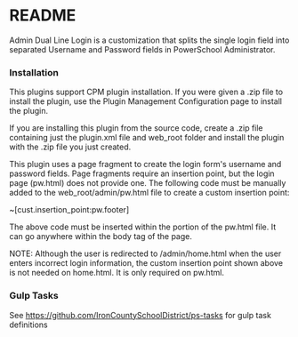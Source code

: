 # README #

Admin Dual Line Login is a customization that splits the single login field into separated Username and Password fields in PowerSchool Administrator.

### Installation ###
This plugins support CPM plugin installation.
If you were given a .zip file to install the plugin,
use the Plugin Management Configuration page to install the plugin.

If you are installing this plugin from the source code,
create a .zip file containing just the plugin.xml file and
web_root folder and install the plugin with the .zip file you just created.

This plugin uses a page fragment to create the login form's username and password fields. Page fragments require an
insertion point, but the login page (pw.html) does not provide one. The following code must be manually
added to the web_root/admin/pw.html file to create a custom insertion point:

<div id="cust-pw-footer">~[cust.insertion_point:pw.footer]</div>

The above code must be inserted within the <body></body> portion of the pw.html file. It can go anywhere within the
body tag of the page.

NOTE: Although the user is redirected to /admin/home.html when the user enters incorrect login information, the
custom insertion point shown above is not needed on home.html. It is only required on pw.html.

### Gulp Tasks ###
See https://github.com/IronCountySchoolDistrict/ps-tasks for gulp task definitions